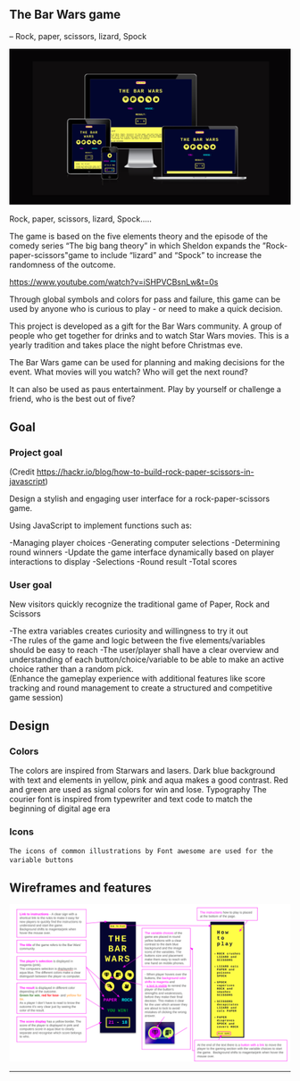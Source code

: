 ## The Bar Wars game 
– Rock, paper, scissors, lizard, Spock

![Overview of the game on different screen sizes](image-1.png)

Rock, paper, scissors, lizard, Spock.....

The game is based on the five elements theory and the episode of the comedy series “The big bang theory” in which Sheldon expands the ”Rock-paper-scissors"game to include “lizard” and “Spock” to increase the randomness of the outcome.

https://www.youtube.com/watch?v=iSHPVCBsnLw&t=0s

Through global symbols and colors for pass and failure, this game can be used by anyone who is curious to play - or need to make a quick decision.

This project is developed as a gift for the Bar Wars community. A group of people who get together for drinks and to watch Star Wars movies. This is a yearly tradition and takes place the night before Christmas eve.

The Bar Wars game can be used for planning and making decisions for the event. What movies will you watch? Who will get the next round? 

It can also be used as paus entertainment. Play by yourself or challenge a friend, who is the best out of five?

## Goal

### Project goal
(Credit https://hackr.io/blog/how-to-build-rock-paper-scissors-in-javascript)

Design a stylish and engaging user interface for a rock-paper-scissors game. 

Using JavaScript to implement functions such as:

-Managing player choices
-Generating computer selections
-Determining round winners
-Update the game interface dynamically based on player interactions to display
-Selections
-Round result
-Total scores

### User goal
New visitors quickly recognize the traditional game of Paper, Rock and Scissors

-The extra variables creates curiosity and willingness to try it out  
-The rules of the game and logic between the five elements/variables should be easy to reach
-The user/player shall have a clear overview and understanding of each button/choice/variable to be able to make an active choice rather than a random pick.  
(Enhance the gameplay experience with additional features like score tracking and round management to create a structured and competitive game session)
## Design

### Colors
The colors are inspired from Starwars and lasers. Dark blue background with text and elements in yellow, pink and aqua  makes a good contrast. Red and green are used as signal colors for win and lose.
Typography
The courier font is inspired from typewriter and text code to match the beginning of digital age era

### Icons
	The icons of common illustrations by Font awesome are used for the variable buttons


## Wireframes and features


![Wireframes](image.png)


------
